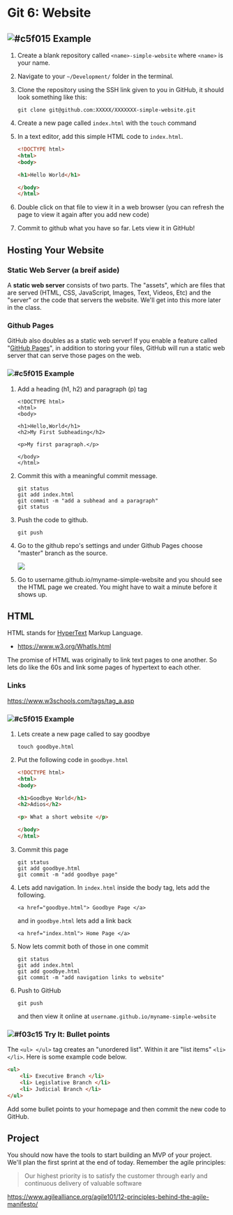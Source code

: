# Git 6: Website

## ![#c5f015](https://placehold.it/15/c5f015/000000?text=+) Example

1. Create a blank repository called `<name>-simple-website` where `<name>` is your name.
2. Navigate to your `~/Development/` folder in the terminal.
3. Clone the repository using the SSH link given to you in GitHub, it should look something like this:

	```
	git clone git@github.com:XXXXX/XXXXXXX-simple-website.git
	```
4. Create a new page called `index.html` with the `touch` command

5. In a text editor, add this simple HTML code to `index.html`.

	```html
	<!DOCTYPE html>
	<html>
	<body>

	<h1>Hello World</h1>

	</body>
	</html>
	```
6. Double click on that file to view it in a web browser (you can refresh the page to view it again after you add new code)

7. Commit to github what you have so far. Lets view it in GitHub!

## Hosting Your Website

### Static Web Server (a breif aside)

A **static web server** consists of two parts. The "assets", which are files that are served (HTML, CSS, JavaScript, Images, Text, Videos, Etc) and the "server" or the code that servers the website. We'll get into this more later in the class.

### Github Pages

GitHub also doubles as a static web server! If you enable a feature called "[GitHub Pages](https://pages.github.com/)", in addition to storing your files, GitHub will run a static web server that can serve those pages on the web.

### ![#c5f015](https://placehold.it/15/c5f015/000000?text=+) Example

1. Add a heading (h1, h2) and paragraph (p) tag

	```
	<!DOCTYPE html>
	<html>
	<body>
	
	<h1>Hello,World</h1>
	<h2>My First Subheading</h2>
	
	<p>My first paragraph.</p>
	
	</body>
	</html>
	```

2. Commit this with a meaningful commit message.

	```
	git status
	git add index.html
	git commit -m "add a subhead and a paragraph"
	git status
	```

3. Push the code to github.

	```
	git push
	```

4. Go to the github repo's settings and under Github Pages choose "master" branch as the source.

	![](https://i.imgur.com/8EhdwWM.png)

5. Go to username.github.io/myname-simple-website and you should see the HTML page we created. You might have to wait a minute before it shows up.

## HTML

HTML stands for [HyperText](https://www.merriam-webster.com/dictionary/hypertext) Markup Language. 

* https://www.w3.org/WhatIs.html

The promise of HTML was originally to link text pages to one another. So lets do like the 60s and link some pages of hypertext to each other. 

### Links

https://www.w3schools.com/tags/tag_a.asp

### ![#c5f015](https://placehold.it/15/c5f015/000000?text=+) Example

1. Lets create a new page called to say goodbye
	
	```
	touch goodbye.html
	```

2. Put the following code in `goodbye.html`
	
	```html
	<!DOCTYPE html>
	<html>
	<body>

	<h1>Goodbye World</h1>
	<h2>Adios</h2>
	
	<p> What a short website </p>
	
	</body>
	</html>
	```
3. Commit this page

	```
	git status
	git add goodbye.html
	git commit -m "add goodbye page"
	```

4. Lets add navigation. In `index.html` inside the body tag, lets add the following.

	```
	<a href="goodbye.html"> Goodbye Page </a>
	```
	
	and in `goodbye.html` lets add a link back

	```
	<a href="index.html"> Home Page </a>
	```
	
5. Now lets commit both of those in one commit
	
	```
	git status
	git add index.html
	git add goodbye.html
	git commit -m "add navigation links to website"
	```

6. Push to GitHub

	```
	git push
	```
	and then view it online at `username.github.io/myname-simple-website`

### ![#f03c15](https://placehold.it/15/f03c15/000000?text=+) Try It: Bullet points

The `<ul> </ul>` tag creates an "unordered list". Within it are "list items" `<li> </li>`. Here is some example code below. 

```html
<ul> 
	<li> Executive Branch </li>
	<li> Legislative Branch </li>
	<li> Judicial Branch </li>
</ul>
```
Add some bullet points to your homepage and then commit the new code to GitHub.

## Project

You should now have the tools to start building an MVP of your project. We'll plan the first sprint at the end of today. Remember the agile principles: 

> Our highest priority is to satisfy the customer through early and continuous delivery of valuable software

https://www.agilealliance.org/agile101/12-principles-behind-the-agile-manifesto/
